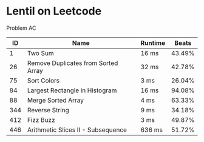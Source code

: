 # Lentil on Leetcode
Problem AC

|ID|Name|Runtime|Beats|
|-|-|-|-|
|1|Two Sum|16 ms|43.49%|
|26|Remove Duplicates from Sorted Array|32 ms|42.78%|
|75|Sort Colors|3 ms|26.04%|
|84|Largest Rectangle in Histogram|16 ms|94.08%|
|88|Merge Sorted Array|4 ms|63.33%|
|344|Reverse String|9 ms|34.18%|
|412|Fizz Buzz|3 ms|49.87%|
|446|Arithmetic Slices II - Subsequence|636 ms|51.72%|

